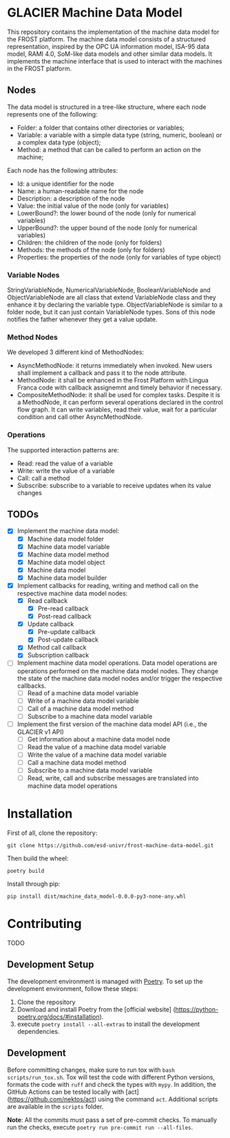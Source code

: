 # GLACIER Machine Data Model

This repository contains the implementation of the machine data model for the FROST platform.
The machine data model consists of a structured representation, inspired by
the OPC UA information model, ISA-95 data model, RAMI 4.0, SoM-like data
models and other similar data models.
It implements the machine interface that is used to interact with the
machines in the FROST platform.

## Nodes
The data model is structured in a tree-like structure, where each node
represents one of the following:

- Folder: a folder that contains other directories or variables;
- Variable: a variable with a simple data type (string, numeric, boolean) or a
complex data type (object);
- Method: a method that can be called to perform an action on the machine;

Each node has the following attributes:

- Id: a unique identifier for the node
- Name: a human-readable name for the node
- Description: a description of the node
- Value: the initial value of the node (only for variables)
- LowerBound?: the lower bound of the node (only for numerical variables)
- UpperBound?: the upper bound of the node (only for numerical variables)
- Children: the children of the node (only for folders)
- Methods: the methods of the node (only for folders)
- Properties: the properties of the node (only for variables of type object)

### Variable Nodes

StringVariableNode, NumericalVariableNode, BooleanVariableNode and ObjectVariableNode are all class that extend VariableNode class and they enhance it by declaring the variable type.
ObjectVariableNode is similar to a folder node, but it can just contain VariableNode types. Sons of this node notifies the father whenever they get a value update.


### Method Nodes

We developed 3 different kind of MethodNodes:

- AsyncMethodNode: it returns immediately when invoked. New users shall implement a callback and pass it to the node attribute.
- MethodNode: it shall be enhanced in the Frost Platform with Lingua Franca code with callback assignemnt and timely behavior if necessary.
- CompositeMethodNode: it shall be used for complex tasks. Despite it is a MethodNode, it can perform several operations declared in the control flow graph. It can write variables, read their value, wait for a particular condition and call other AsyncMethodNode.


### Operations

The supported interaction patterns are:

- Read: read the value of a variable
- Write: write the value of a variable
- Call: call a method
- Subscribe: subscribe to a variable to receive updates when its value changes


## TODOs

- [x] Implement the machine data model:
  - [x] Machine data model folder
  - [x] Machine data model variable
  - [x] Machine data model method
  - [x] Machine data model object
  - [x] Machine data model
  - [x] Machine data model builder
- [x] Implement callbacks for reading, writing and method call on the respective
  machine data model nodes:
  - [x] Read callback
    - [x] Pre-read callback
    - [x] Post-read callback
  - [x] Update callback
    - [x] Pre-update callback
    - [x] Post-update callback
  - [x] Method call callback
  - [x] Subscription callback
- [ ] Implement machine data model operations. Data model operations are
  operations performed on the machine data model nodes. They change the state
  of the machine data model nodes and/or trigger the respective callbacks.
  - [ ] Read of a machine data model variable
  - [ ] Write of a machine data model variable
  - [ ] Call of a machine data model method
  - [ ] Subscribe to a machine data model variable
- [ ] Implement the first version of the machine data model API (i.e., the
GLACIER v1 API)
  - [ ] Get information about a machine data model node
  - [ ] Read the value of a machine data model variable
  - [ ] Write the value of a machine data model variable
  - [ ] Call a machine data model method
  - [ ] Subscribe to a machine data model variable
  - [ ] Read, write, call and subscribe messages are translated into machine
    data model operations

# Installation
First of all, clone the repository:

`git clone https://github.com/esd-univr/frost-machine-data-model.git`

Then build the wheel:

`poetry build`

Install through pip:

`pip install dist/machine_data_model-0.0.0-py3-none-any.whl`

# Contributing

TODO

## Development Setup

The development environment is managed with [Poetry](https://python-poetry.org/).
To set up the development environment, follow these steps:

1. Clone the repository
2. Download and install Poetry from the [official website]
   (https://python-poetry.org/docs/#installation).
3. execute `poetry install --all-extras` to install the development dependencies.

## Development

Before committing changes, make sure to run tox with `bash scripts/run_tox.sh`.
Tox will test the code with different Python versions, formats the code with
`ruff` and check the types with `mypy`.
In addition, the GitHub Actions can be tested locally with [act]
(https://github.com/nektos/act) using the command `act`.
Additional scripts are available in the `scripts` folder.

**Note**: All the commits must pass a set of pre-commit checks. To manually run
the checks, execute `poetry run pre-commit run --all-files`.
